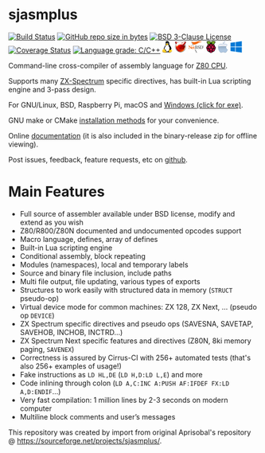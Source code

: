 # sjasmplus
[![Build Status](https://api.cirrus-ci.com/github/z00m128/sjasmplus.svg)](https://cirrus-ci.com/github/z00m128/sjasmplus/master)
[![GitHub repo size in bytes](https://img.shields.io/github/repo-size/z00m128/sjasmplus.svg)](https://github.com/z00m128/sjasmplus/)
[![BSD 3-Clause License](https://img.shields.io/github/license/z00m128/sjasmplus.svg)](https://github.com/z00m128/sjasmplus/blob/master/LICENSE.md)
[![Coverage Status](https://coveralls.io/repos/github/z00m128/sjasmplus/badge.svg?branch=master)](https://coveralls.io/github/z00m128/sjasmplus?branch=master)
[![Language grade: C/C++](https://img.shields.io/lgtm/grade/cpp/g/z00m128/sjasmplus.svg?logo=lgtm&logoWidth=18)](https://lgtm.com/projects/g/z00m128/sjasmplus/context:cpp)
[![GNU/Linux](docs/img/linux-logo-24px.png)](https://www.linux.org/)
[![FreeBSD](docs/img/freeBSD-logo-24px.png)](https://www.freebsd.org/)
[![NetBSD](docs/img/NetBSD-logo-24px.png)](https://www.netbsd.org/)
[![Raspberry Pi](docs/img/raspberry-pi-logo-24px.png)](https://www.raspberrypi.org/)
[![macOS](docs/img/apple-logo-24px.png)](https://www.apple.com/lae/macos/)
[![Windows](docs/img/microsoft-windows-logo-24px.png)](https://www.microsoft.com/en-us/windows)

Command-line cross-compiler of assembly language for [Z80 CPU](https://en.wikipedia.org/wiki/Zilog_Z80).

Supports many [ZX-Spectrum](https://en.wikipedia.org/wiki/ZX_Spectrum) specific directives, has built-in Lua scripting engine and 3-pass design.

For GNU/Linux, BSD, Raspberry Pi, macOS and [Windows (click for exe)](https://github.com/z00m128/sjasmplus/releases/latest).

GNU make or CMake [installation methods](INSTALL.md) for your convenience.

Online [documentation](http://z00m128.github.io/sjasmplus/documentation.html) (it is also included in the binary-release zip for offline viewing).

Post issues, feedback, feature requests, etc on [github](https://github.com/z00m128/sjasmplus/issues).

Main Features
=============

* Full source of assembler available under BSD license, modify and extend as you wish
* Z80/R800/Z80N documented and undocumented opcodes support
* Macro language, defines, array of defines
* Built-in Lua scripting engine
* Conditional assembly, block repeating
* Modules (namespaces), local and temporary labels
* Source and binary file inclusion, include paths
* Multi file output, file updating, various types of exports
* Structures to work easily with structured data in memory (`STRUCT` pseudo-op)
* Virtual device mode for common machines: ZX 128, ZX Next, … (pseudo op `DEVICE`)
* ZX Spectrum specific directives and pseudo ops (SAVESNA, SAVETAP, SAVEHOB, INCHOB, INCTRD…)
* ZX Spectrum Next specific features and directives (Z80N, 8ki memory paging, `SAVENEX`)
* Correctness is assured by Cirrus-CI with 256+ automated tests (that's also 256+ examples of usage!)
* Fake instructions as `LD HL,DE` (`LD H,D:LD L,E`) and more
* Code inlining through colon (`LD A,C:INC A:PUSH AF:IFDEF FX:LD A,D:ENDIF`…)
* Very fast compilation: 1 million lines by 2-3 seconds on modern computer
* Multiline block comments and user’s messages

This repository was created by import from original Aprisobal's repository @ https://sourceforge.net/projects/sjasmplus/.
